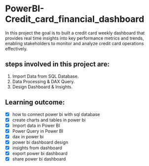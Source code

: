 # PowerBI-Credit_card_financial_dashboard
In this project the goal is to built a credit card weekly dashboard that provides real time insights into key performance metrics and trends, enabling stakeholders to monitor and analyze credit card operations effectively.

## steps involved in this project are:

1. Import Data from SQL Database.<br/>
2. Data Processing & DAX Query.<br/>
3. Design Dashboard & Insights.<br/>

## Learning outcome:
- [x] how to connect power bi with sql database
- [x] create charts and tables in power bi
- [x] Import data in Power BI 
- [x] Power Query in Power BI 
- [x] dax in power bi 
- [x] power bi dashboard design
- [x] insights from dashboard 
- [x] export power bi dashboard
- [x] share power bi dashboard
